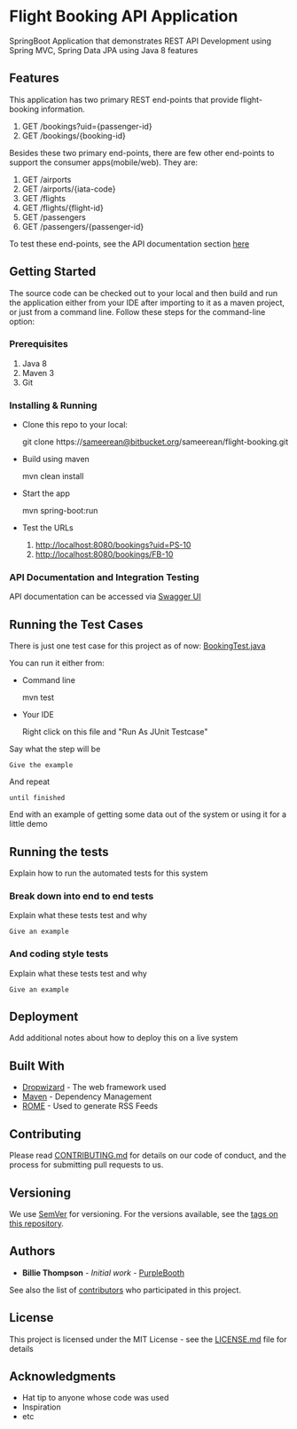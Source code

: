 # Flight Booking API Application

SpringBoot Application that demonstrates REST API Development using Spring MVC, Spring Data JPA using Java 8 features

## Features

This application has two primary REST end-points that provide flight-booking information. 

1. GET /bookings?uid={passenger-id}
2. GET /bookings/{booking-id}

Besides these two primary end-points, there are few other end-points to support the consumer apps(mobile/web). They are:
1. GET /airports
2. GET /airports/{iata-code}
3. GET /flights
4. GET /flights/{flight-id}
5. GET /passengers
6. GET /passengers/{passenger-id}

To test these end-points, see the API documentation section [here](#api-doc)

## Getting Started

The source code can be checked out to your local and then build and run the application either from your IDE after importing to it as a maven project, or just from a command line. Follow these steps for the command-line option:  

### Prerequisites
1. Java 8
2. Maven 3
3. Git


### Installing & Running

- Clone this repo to your local: 
	
    git clone https://sameerean@bitbucket.org/sameerean/flight-booking.git

-  Build using maven 

	mvn clean install
- Start the app

	mvn spring-boot:run
- Test the URLs

    1. [http://localhost:8080/bookings?uid=PS-10](http://localhost:8080/bookings?uid=PS-10)
    12. [http://localhost:8080/bookings/FB-10](http://localhost:8080/bookings/FB-10)

### <a name="api-doc">API Documentation and Integration Testing</a> 

API documentation can be accessed via [Swagger UI](http://localhost:8080/swagger-ui.html) 

## Running the Test Cases

There is just one test case for this project as of now:
[BookingTest.java](src/master/src/test/java/com/dxbair/services/flightbooking/test/BookingTest.java)

You can run it either from:

- Command line

	mvn test
	
- Your IDE

	Right click on this file and "Run As JUnit Testcase"  



Say what the step will be

```
Give the example
```

And repeat

```
until finished
```

End with an example of getting some data out of the system or using it for a little demo

## Running the tests

Explain how to run the automated tests for this system

### Break down into end to end tests

Explain what these tests test and why

```
Give an example
```

### And coding style tests

Explain what these tests test and why

```
Give an example
```

## Deployment

Add additional notes about how to deploy this on a live system

## Built With

* [Dropwizard](http://www.dropwizard.io/1.0.2/docs/) - The web framework used
* [Maven](https://maven.apache.org/) - Dependency Management
* [ROME](https://rometools.github.io/rome/) - Used to generate RSS Feeds

## Contributing

Please read [CONTRIBUTING.md](https://gist.github.com/PurpleBooth/b24679402957c63ec426) for details on our code of conduct, and the process for submitting pull requests to us.

## Versioning

We use [SemVer](http://semver.org/) for versioning. For the versions available, see the [tags on this repository](https://github.com/your/project/tags). 

## Authors

* **Billie Thompson** - *Initial work* - [PurpleBooth](https://github.com/PurpleBooth)

See also the list of [contributors](https://github.com/your/project/contributors) who participated in this project.

## License

This project is licensed under the MIT License - see the [LICENSE.md](LICENSE.md) file for details

## Acknowledgments

* Hat tip to anyone whose code was used
* Inspiration
* etc
